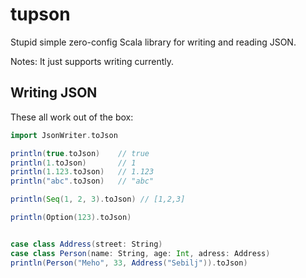 # tupson

Stupid simple zero-config Scala library for writing and reading JSON.  

Notes: It just supports writing currently.



## Writing JSON

These all work out of the box:
```scala
import JsonWriter.toJson

println(true.toJson)    // true
println(1.toJson)       // 1
println(1.123.toJson)   // 1.123
println("abc".toJson)   // "abc"

println(Seq(1, 2, 3).toJson) // [1,2,3]

println(Option(123).toJson)


case class Address(street: String)
case class Person(name: String, age: Int, adress: Address)
println(Person("Meho", 33, Address("Sebilj")).toJson)



```